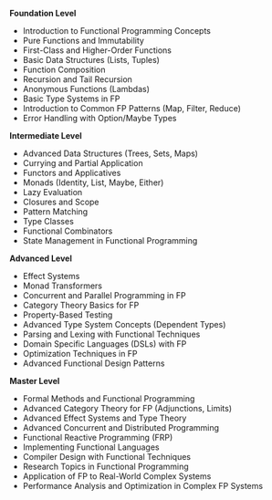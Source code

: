 **Foundation Level**

*   Introduction to Functional Programming Concepts
*   Pure Functions and Immutability
*   First-Class and Higher-Order Functions
*   Basic Data Structures (Lists, Tuples)
*   Function Composition
*   Recursion and Tail Recursion
*   Anonymous Functions (Lambdas)
*   Basic Type Systems in FP
*   Introduction to Common FP Patterns (Map, Filter, Reduce)
*   Error Handling with Option/Maybe Types

**Intermediate Level**

*   Advanced Data Structures (Trees, Sets, Maps)
*   Currying and Partial Application
*   Functors and Applicatives
*   Monads (Identity, List, Maybe, Either)
*   Lazy Evaluation
*   Closures and Scope
*   Pattern Matching
*   Type Classes
*   Functional Combinators
*   State Management in Functional Programming

**Advanced Level**

*   Effect Systems
*   Monad Transformers
*   Concurrent and Parallel Programming in FP
*   Category Theory Basics for FP
*   Property-Based Testing
*   Advanced Type System Concepts (Dependent Types)
*   Parsing and Lexing with Functional Techniques
*   Domain Specific Languages (DSLs) with FP
*   Optimization Techniques in FP
*   Advanced Functional Design Patterns

**Master Level**

*   Formal Methods and Functional Programming
*   Advanced Category Theory for FP (Adjunctions, Limits)
*   Advanced Effect Systems and Type Theory
*   Advanced Concurrent and Distributed Programming
*   Functional Reactive Programming (FRP)
*   Implementing Functional Languages
*   Compiler Design with Functional Techniques
*   Research Topics in Functional Programming
*   Application of FP to Real-World Complex Systems
*   Performance Analysis and Optimization in Complex FP Systems

